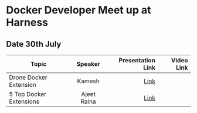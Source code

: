 # Docker Developer Meet up at Harness

## Date 30th July


| Topic        |  Speaker  |    Presentation Link          | Video Link  |
| ------------- |:-------------:| -----:| -----:| 
| Drone Docker Extension | Kamesh | [Link]() | |
| 5 Top Docker Extensions | Ajeet Raina | [Link]() | |

